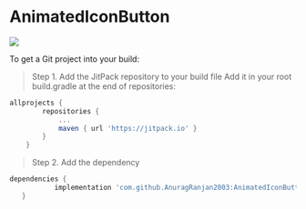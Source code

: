 # AnimatedIconButton

[![](https://jitpack.io/v/AnuragRanjan2003/AnimatedIconButton.svg)](https://jitpack.io/#AnuragRanjan2003/AnimatedIconButton)


To get a Git project into your build:

>Step 1. Add the JitPack repository to your build file 
Add it in your root build.gradle at the end of repositories:
```gradle
allprojects {
		repositories {
			...
			maven { url 'https://jitpack.io' }
		}
	}
  ```
  >Step 2. Add the dependency
  
 ```gradle
 dependencies {
	        implementation 'com.github.AnuragRanjan2003:AnimatedIconButton:$version'
	}
  ```
